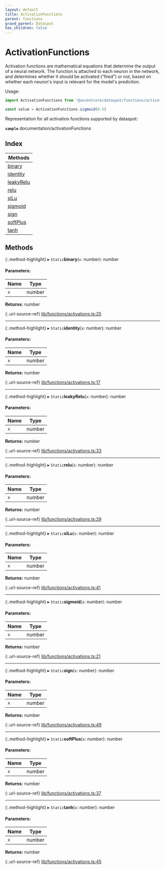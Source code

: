 ```yaml
---
layout: default
title: ActivationFunctions
parent: functions
grand_parent: Dataspot
has_children: false
---
```


# ActivationFunctions

Activation functions are mathematical equations that determine the output of a neural network.
The function is attached to each neuron in the network, and determines whether it should be activated (“fired”) or not,
based on whether each neuron's input is relevant for the model's prediction.

Usage:
```ts
import ActivationFunctions from '@ascentcore/dataspot/functions/activations'

const value = ActivationFunctions.sigmoid(0.5)
```

Representation for all activation functions supported by dataspot:

**`sample`** documentation/activationFunctions

<div class="running-sample">
    <span class="running-sample-container" data-ref="documentation/activationFunctions"></span>
    <script src='/dataspot/samples/activationFunctions.js' title="documentation/activationFunctions"></script>
</div>

## Index

| Methods |
|-----------|
| [binary](#binary) |
| [identity](#identity) |
| [leakyRelu](#leakyrelu) |
| [relu](#relu) |
| [siLu](#silu) |
| [sigmoid](#sigmoid) |
| [sign](#sign) |
| [softPlus](#softplus) |
| [tanh](#tanh) |

## Methods

{:.method-highlight}
▸ `Static`**binary**(`x`: number): number

#### Parameters:

Name | Type |
------ | ------ |
`x` | number |

**Returns:** number

{:.url-source-ref}
[lib/functions/activations.ts:25](https://github.com/ascentcore/dataspot/blob/c80cb27/lib/functions/activations.ts#L25)

___

{:.method-highlight}
▸ `Static`**identity**(`x`: number): number

#### Parameters:

Name | Type |
------ | ------ |
`x` | number |

**Returns:** number

{:.url-source-ref}
[lib/functions/activations.ts:17](https://github.com/ascentcore/dataspot/blob/c80cb27/lib/functions/activations.ts#L17)

___

{:.method-highlight}
▸ `Static`**leakyRelu**(`x`: number): number

#### Parameters:

Name | Type |
------ | ------ |
`x` | number |

**Returns:** number

{:.url-source-ref}
[lib/functions/activations.ts:33](https://github.com/ascentcore/dataspot/blob/c80cb27/lib/functions/activations.ts#L33)

___

{:.method-highlight}
▸ `Static`**relu**(`x`: number): number

#### Parameters:

Name | Type |
------ | ------ |
`x` | number |

**Returns:** number

{:.url-source-ref}
[lib/functions/activations.ts:29](https://github.com/ascentcore/dataspot/blob/c80cb27/lib/functions/activations.ts#L29)

___

{:.method-highlight}
▸ `Static`**siLu**(`x`: number): number

#### Parameters:

Name | Type |
------ | ------ |
`x` | number |

**Returns:** number

{:.url-source-ref}
[lib/functions/activations.ts:41](https://github.com/ascentcore/dataspot/blob/c80cb27/lib/functions/activations.ts#L41)

___

{:.method-highlight}
▸ `Static`**sigmoid**(`x`: number): number

#### Parameters:

Name | Type |
------ | ------ |
`x` | number |

**Returns:** number

{:.url-source-ref}
[lib/functions/activations.ts:21](https://github.com/ascentcore/dataspot/blob/c80cb27/lib/functions/activations.ts#L21)

___

{:.method-highlight}
▸ `Static`**sign**(`x`: number): number

#### Parameters:

Name | Type |
------ | ------ |
`x` | number |

**Returns:** number

{:.url-source-ref}
[lib/functions/activations.ts:49](https://github.com/ascentcore/dataspot/blob/c80cb27/lib/functions/activations.ts#L49)

___

{:.method-highlight}
▸ `Static`**softPlus**(`x`: number): number

#### Parameters:

Name | Type |
------ | ------ |
`x` | number |

**Returns:** number

{:.url-source-ref}
[lib/functions/activations.ts:37](https://github.com/ascentcore/dataspot/blob/c80cb27/lib/functions/activations.ts#L37)

___

{:.method-highlight}
▸ `Static`**tanh**(`x`: number): number

#### Parameters:

Name | Type |
------ | ------ |
`x` | number |

**Returns:** number

{:.url-source-ref}
[lib/functions/activations.ts:45](https://github.com/ascentcore/dataspot/blob/c80cb27/lib/functions/activations.ts#L45)
